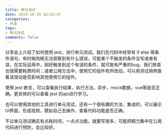 ```yaml
---
title: 单元测试
date: 2019-10-29 16:52:47
categories:
- 开发
tags:
- 单元测试
comments: false
---
```




分享会上介绍了如何使用 jest，进行单元测试。我们在代码中经常有 if else 等条件语句，有时候肉眼无法观察到有什么错误，可能某个不触发的条件没写或者有误，在实际运用中，刚好触发到这个有误的条件，就可能有严重的bug，我们排查也很需要耗费时间；或者公用方法中，使用它的组件有所改动，可以用测试用例查看该改动是否影响其他使用它的组件。

使用 jest 断言，可以查看执行结果，执行方法，异步，mock数据，vue等是否正确。更具体的可以查看 jest 的api进行学习。

也可以使用其他的工具进行单元测试，还有一个很有趣的方法，集成的，可以展示Ui界面，形成视频，模拟自己去操作，查看代码功能是否正确。

不过单元测试确实有点耗时间，一点点功能，就要写很多，可能把精力集中在公用代码进行预防，会比较好。